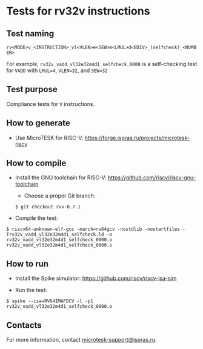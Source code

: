 # Tests for rv32v instructions

## Test naming

`rv<MODE>v_<INSTRUCTION>_vl<VLEN>e<SEW>m<LMUL>d<EDIV>_(selfcheck)_<NUMBER>`

For example, `rv32v_vadd_vl32e32m4d1_selfcheck_0000` is a self-checking test for `VADD` with `LMUL=4`, `VLEN=32`, and `SEW=32`

## Test purpose

Compliance tests for `V` instructions.

## How to generate

* Use MicroTESK for RISC-V: https://forge.ispras.ru/projects/microtesk-riscv

## How to compile

* Install the GNU toolchain for RISC-V: https://github.com/riscv/riscv-gnu-toolchain

  * Choose a proper Git branch:
  ```console
  $ git checkout rvv-0.7.1
  ```

* Compile the test:
```console
$ riscv64-unknown-elf-gcc -march=rv64gcv -nostdlib -nostartfiles -Trv32v_vadd_vl32e32m4d1_selfcheck.ld -o rv32v_vadd_vl32e32m4d1_selfcheck_0000.o rv32v_vadd_vl32e32m4d1_selfcheck_0000.s
```

## How to run

* Install the Spike simulator: https://github.com/riscv/riscv-isa-sim

* Run the test:
```console
$ spike --isa=RV64IMAFDCV -l -p1 rv32v_vadd_vl32e32m4d1_selfcheck_0000.o
```

## Contacts

For more information, contact microtesk-support@ispras.ru.
